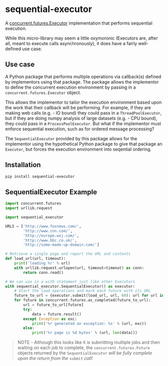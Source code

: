 # sequential-executor

A [concurrent.futures.Executor](https://docs.python.org/3/library/concurrent.futures.html#executor-objects) implementation that performs sequential execution.

While this micro-library may seem a little oxymoronic (Executors are, after all,
meant to execute calls asynchronously), it does have a fairly well-defined use case.

## Use case
A Python package that performs multiple operations via callback(s) defined by implementors
using that package. The package allows the implementor to define the concurrent execution environment
by passing in a `concurrent.futures.Executor` object.

This allows the implementor to tailor the execution environment based upon the work that their callback will be performing. For example, if they are making web calls (e.g. - IO bound) they could pass in a `ThreadPoolExecutor`, but if they are doing numpy analysis of large datasets (e.g. - CPU bound), they could pass in a `ProcessPoolExecutor`. But what if the implementor must enforce sequential execution, such as for ordered message processing?

The `SequentialExecutor` provided by this package allows for the implementor using the hypothetical Python package to give that package an `Executor`, but forces the execution environment into seqential ordering.

## Installation
```bash
pip install sequential-executor
```

## SequentialExecutor Example
```python
import concurrent.futures
import urllib.request

import sequential_executor

URLS = ['http://www.foxnews.com/',
        'http://www.cnn.com/',
        'http://europe.wsj.com/',
        'http://www.bbc.co.uk/',
        'http://some-made-up-domain.com/']

# Retrieve a single page and report the URL and contents
def load_url(url, timeout):
    print('loading %r' % url)
    with urllib.request.urlopen(url, timeout=timeout) as conn:
        return conn.read()

# We can use in a with statement just like other Executors
with sequential_executor.SequentialExecutor() as executor:
    # Start the load operations and mark each future with its URL
    future_to_url = {executor.submit(load_url, url, 60): url for url in URLS}
    for future in concurrent.futures.as_completed(future_to_url):
        url = future_to_url[future]
        try:
            data = future.result()
        except Exception as exc:
            print('%r generated an exception: %s' % (url, exc))
        else:
            print('%r page is %d bytes' % (url, len(data)))
```

> NOTE - Although this looks like it is submitting multiple jobs and then waiting
on each job to complete, the `concurrent.futures.Future` objects returned by the
`SequentialExecutor` *will be fully complete upon the return from the* `submit` *call!*

